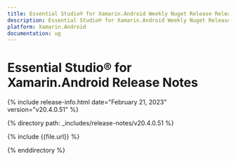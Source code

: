 ```yaml
---
title: Essential Studio® for Xamarin.Android Weekly Nuget Release Release Notes  
description: Essential Studio® for Xamarin.Android Weekly Nuget Release Release Notes  
platform: Xamarin.Android
documentation: ug
---
```


# Essential Studio® for Xamarin.Android  Release Notes  

{% include release-info.html date="February 21, 2023"  version="v20.4.0.51" %} 

{% directory path: _includes/release-notes/v20.4.0.51 %}

{% include {{file.url}} %}

{% enddirectory %}